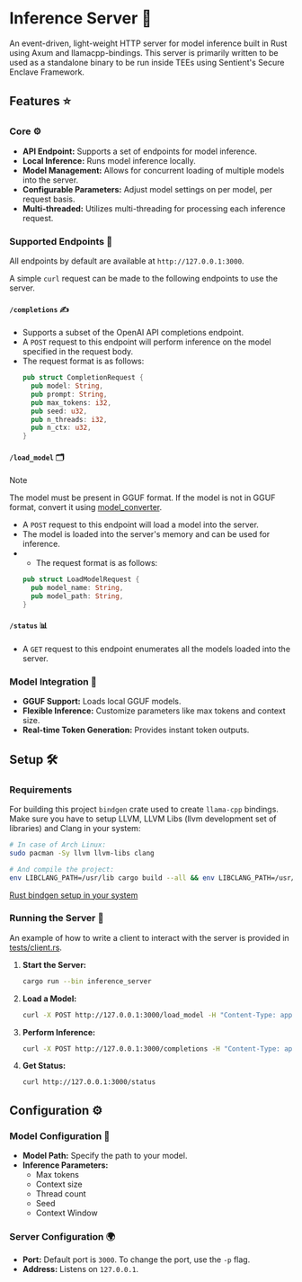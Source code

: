 # Inference Server 🚀

An event-driven, light-weight HTTP server for model inference built in Rust using Axum and llamacpp-bindings. This server is primarily written to be used as a standalone binary to be run inside TEEs using Sentient's Secure Enclave Framework.

## Features ⭐

### Core ⚙️
- **API Endpoint:** Supports a set of endpoints for model inference.
- **Local Inference:** Runs model inference locally.
- **Model Management:** Allows for concurrent loading of multiple models into the server.
- **Configurable Parameters:** Adjust model settings on per model, per request basis.
- **Multi-threaded:** Utilizes multi-threading for processing each inference request.

### Supported Endpoints 📡
All endpoints by default are available at `http://127.0.0.1:3000`. 

A simple `curl` request can be made to the following endpoints to use the server.

#### `/completions` ✍️
- Supports a subset of the OpenAI API completions endpoint.
- A `POST` request to this endpoint will perform inference on the model specified in the request body.
- The request format is as follows:
  ```rust
  pub struct CompletionRequest {
    pub model: String,
    pub prompt: String,
    pub max_tokens: i32,
    pub seed: u32,
    pub n_threads: i32,
    pub n_ctx: u32,
  }
  ```

#### `/load_model` 🗂️
> [!NOTE]
> The model must be present in GGUF format. If the model is not in GGUF format, convert it using [model_converter](../model_converter/).
- A `POST` request to this endpoint will load a model into the server.
- The model is loaded into the server's memory and can be used for inference.
- - The request format is as follows:
  ```rust
  pub struct LoadModelRequest {
    pub model_name: String,
    pub model_path: String,
  }
  ```

#### `/status` 📊
- A `GET` request to this endpoint enumerates all the models loaded into the server.

### Model Integration 🧠
- **GGUF Support:** Loads local GGUF models.
- **Flexible Inference:** Customize parameters like max tokens and context size.
- **Real-time Token Generation:** Provides instant token outputs.

## Setup 🛠️

### Requirements

For building this project `bindgen` crate used to create `llama-cpp` bindings.
Make sure you have to setup LLVM, LLVM Libs (llvm development set of libraries) and Clang in your system:
```bash
# In case of Arch Linux:
sudo pacman -Sy llvm llvm-libs clang

# And compile the project:
env LIBCLANG_PATH=/usr/lib cargo build --all && env LIBCLANG_PATH=/usr/lib cargo build --release --all
```

[Rust bindgen setup in your system](https://rust-lang.github.io/rust-bindgen/requirements.html)

### Running the Server 🚀
An example of how to write a client to interact with the server is provided in [tests/client.rs](../tests/client.rs).
1. **Start the Server:**
    ```bash
    cargo run --bin inference_server
    ```
2. **Load a Model:**
    ```bash
    curl -X POST http://127.0.0.1:3000/load_model -H "Content-Type: application/json" -d '{"model_name": "llama3-8b", "model_path": "/path/to/llama3-8b.gguf"}'
    ```
3. **Perform Inference:**
    ```bash
    curl -X POST http://127.0.0.1:3000/completions -H "Content-Type: application/json" -d '{"model": "llama3-8b", "prompt": "Hello, world!", "max_tokens": 10, "seed": 42, "n_threads": 4, "n_ctx": 512}'
    ```
4. **Get Status:**
    ```bash
    curl http://127.0.0.1:3000/status
    ```

## Configuration ⚙️

### Model Configuration 🧠
- **Model Path:** Specify the path to your model.
- **Inference Parameters:**
  - Max tokens
  - Context size
  - Thread count
  - Seed
  - Context Window

### Server Configuration 🌍
- **Port:** Default port is `3000`. To change the port, use the `-p` flag.
- **Address:** Listens on `127.0.0.1`.
